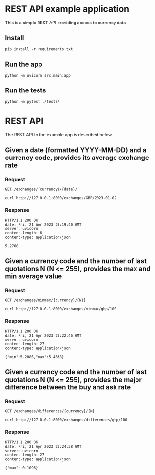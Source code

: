 # REST API example application

This is a simple REST API providing access to currency data


## Install

    pip install -r requirements.txt

## Run the app

    python -m uvicorn src.main:app

## Run the tests

    python -m pytest ./tests/

# REST API

The REST API to the example app is described below.

## Given a date (formatted YYYY-MM-DD) and a currency code, provides its average exchange rate

### Request

`GET /exchanges/{currency}/{date}/`

    curl http://127.0.0.1:8000/exchanges/GBP/2023-01-02

### Response

    HTTP/1.1 200 OK
    date: Fri, 21 Apr 2023 23:19:40 GMT
    server: uvicorn
    content-length: 6
    content-type: application/json

    5.2768

## Given a currency code and the number of last quotations N (N <= 255), provides the max and min average value 

### Request

`GET /exchanges/minmax/{currency}/{N}}`

    curl http://127.0.0.1:8000/exchanges/minmax/gbp/100

### Response

    HTTP/1.1 200 OK
    date: Fri, 21 Apr 2023 23:22:46 GMT
    server: uvicorn
    content-length: 27
    content-type: application/json

    {"min":5.2086,"max":5.4638}

## Given a currency code and the number of last quotations N (N <= 255), provides the major difference between the buy and ask rate

### Request

`GET /exchanges/differences/{currency}/{N}`

    curl http://127.0.0.1:8000/exchanges/differences/gbp/100

### Response

    HTTP/1.1 200 OK
    date: Fri, 21 Apr 2023 23:24:38 GMT
    server: uvicorn
    content-length: 27
    content-type: application/json

    {"max": 0.1096}